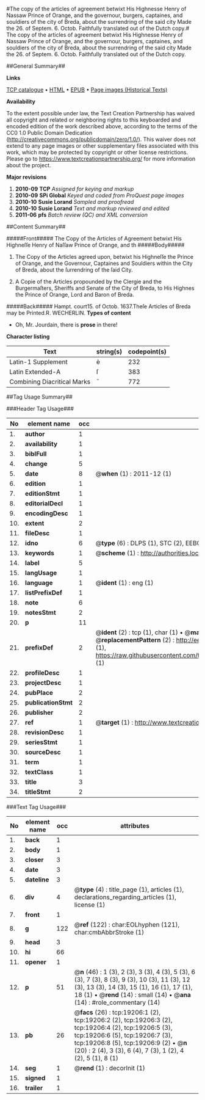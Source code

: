 #The copy of the articles of agreement betwixt His Highnesse Henry of Nassaw Prince of Orange, and the governour, burgers, captaines, and souldiers of the city of Breda, about the surrendring of the said city Made the 26. of Septem. 6. Octob. Faithfully translated out of the Dutch copy.#
The copy of the articles of agreement betwixt His Highnesse Henry of Nassaw Prince of Orange, and the governour, burgers, captaines, and souldiers of the city of Breda, about the surrendring of the said city Made the 26. of Septem. 6. Octob. Faithfully translated out of the Dutch copy.

##General Summary##

**Links**

[TCP catalogue](http://www.ota.ox.ac.uk/tcp/)  • 
[HTML](http://tei.it.ox.ac.uk/tcp/Texts-HTML/free/A01/A01248.html)  • 
[EPUB](http://tei.it.ox.ac.uk/tcp/Texts-EPUB/free/A01/A01248.epub) • 
[Page images (Historical Texts)](https://historicaltexts.jisc.ac.uk/eebo-99853808e)

**Availability**

To the extent possible under law, the Text Creation Partnership has waived all copyright and related or neighboring rights to this keyboarded and encoded edition of the work described above, according to the terms of the CC0 1.0 Public Domain Dedication (http://creativecommons.org/publicdomain/zero/1.0/). This waiver does not extend to any page images or other supplementary files associated with this work, which may be protected by copyright or other license restrictions. Please go to https://www.textcreationpartnership.org/ for more information about the project.

**Major revisions**

1. __2010-09__ __TCP__ *Assigned for keying and markup*
1. __2010-09__ __SPi Global__ *Keyed and coded from ProQuest page images*
1. __2010-10__ __Susie Lorand__ *Sampled and proofread*
1. __2010-10__ __Susie Lorand__ *Text and markup reviewed and edited*
1. __2011-06__ __pfs__ *Batch review (QC) and XML conversion*

##Content Summary##

#####Front#####
The Copy of the Articles of Agreement betwixt His Highneſſe Henry of Naſſaw Prince of Orange, and th
#####Body#####

1. The Copy of the Articles agreed upon, betwixt his Highneſſe the Prince of Orange, and the Governour, Captaines and Souldiers within the City of Breda, about the ſurrendring of the ſaid City.

1. A Copie of the Articles propounded by the Clergie and the Burgermaſters, Sheriffs and Senate of the City of Breda, to His Highnes the Prince of Orange, Lord and Baron of Breda.

#####Back#####
Hampt. court15. of Octob. 1637.Theſe Articles of Breda may be Printed.R. WECHERLIN.
**Types of content**

  * Oh, Mr. Jourdain, there is **prose** in there!

**Character listing**


|Text|string(s)|codepoint(s)|
|---|---|---|
|Latin-1 Supplement|è|232|
|Latin Extended-A|ſ|383|
|Combining             Diacritical Marks|̄|772|

##Tag Usage Summary##

###Header Tag Usage###

|No|element name|occ|attributes|
|---|---|---|---|
|1.|__author__|1||
|2.|__availability__|1||
|3.|__biblFull__|1||
|4.|__change__|5||
|5.|__date__|8| @__when__ (1) : 2011-12 (1)|
|6.|__edition__|1||
|7.|__editionStmt__|1||
|8.|__editorialDecl__|1||
|9.|__encodingDesc__|1||
|10.|__extent__|2||
|11.|__fileDesc__|1||
|12.|__idno__|6| @__type__ (6) : DLPS (1), STC (2), EEBO-CITATION (1), PROQUEST (1), VID (1)|
|13.|__keywords__|1| @__scheme__ (1) : http://authorities.loc.gov/ (1)|
|14.|__label__|5||
|15.|__langUsage__|1||
|16.|__language__|1| @__ident__ (1) : eng (1)|
|17.|__listPrefixDef__|1||
|18.|__note__|6||
|19.|__notesStmt__|2||
|20.|__p__|11||
|21.|__prefixDef__|2| @__ident__ (2) : tcp (1), char (1)  •  @__matchPattern__ (2) : ([0-9\-]+):([0-9IVX]+) (1), (.+) (1)  •  @__replacementPattern__ (2) : http://eebo.chadwyck.com/downloadtiff?vid=$1&page=$2 (1), https://raw.githubusercontent.com/textcreationpartnership/Texts/master/tcpchars.xml#$1 (1)|
|22.|__profileDesc__|1||
|23.|__projectDesc__|1||
|24.|__pubPlace__|2||
|25.|__publicationStmt__|2||
|26.|__publisher__|2||
|27.|__ref__|1| @__target__ (1) : http://www.textcreationpartnership.org/docs/. (1)|
|28.|__revisionDesc__|1||
|29.|__seriesStmt__|1||
|30.|__sourceDesc__|1||
|31.|__term__|1||
|32.|__textClass__|1||
|33.|__title__|3||
|34.|__titleStmt__|2||


###Text Tag Usage###

|No|element name|occ|attributes|
|---|---|---|---|
|1.|__back__|1||
|2.|__body__|1||
|3.|__closer__|3||
|4.|__date__|3||
|5.|__dateline__|3||
|6.|__div__|4| @__type__ (4) : title_page (1), articles (1), declarations_regarding_articles (1), license (1)|
|7.|__front__|1||
|8.|__g__|122| @__ref__ (122) : char:EOLhyphen (121), char:cmbAbbrStroke (1)|
|9.|__head__|3||
|10.|__hi__|66||
|11.|__opener__|1||
|12.|__p__|51| @__n__ (46) : 1 (3), 2 (3), 3 (3), 4 (3), 5 (3), 6 (3), 7 (3), 8 (3), 9 (3), 10 (3), 11 (3), 12 (3), 13 (3), 14 (3), 15 (1), 16 (1), 17 (1), 18 (1)  •  @__rend__ (14) : small (14)  •  @__ana__ (14) : #role_commentary (14)|
|13.|__pb__|26| @__facs__ (26) : tcp:19206:1 (2), tcp:19206:2 (2), tcp:19206:3 (2), tcp:19206:4 (2), tcp:19206:5 (3), tcp:19206:6 (5), tcp:19206:7 (3), tcp:19206:8 (5), tcp:19206:9 (2)  •  @__n__ (20) : 2 (4), 3 (3), 6 (4), 7 (3), 1 (2), 4 (2), 5 (1), 8 (1)|
|14.|__seg__|1| @__rend__ (1) : decorInit (1)|
|15.|__signed__|1||
|16.|__trailer__|1||
